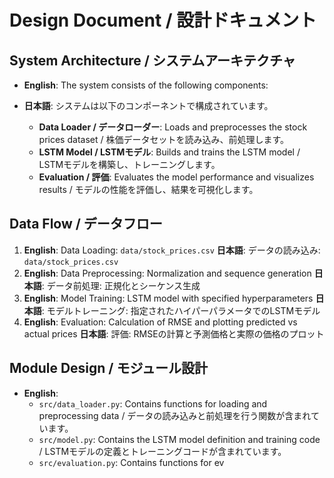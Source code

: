 # Design Document / 設計ドキュメント

## System Architecture / システムアーキテクチャ

- **English**: The system consists of the following components:
- **日本語**: システムは以下のコンポーネントで構成されています。

  - **Data Loader / データローダー**: Loads and preprocesses the stock prices dataset / 株価データセットを読み込み、前処理します。
  - **LSTM Model / LSTMモデル**: Builds and trains the LSTM model / LSTMモデルを構築し、トレーニングします。
  - **Evaluation / 評価**: Evaluates the model performance and visualizes results / モデルの性能を評価し、結果を可視化します。

## Data Flow / データフロー

1. **English**: Data Loading: `data/stock_prices.csv`
   **日本語**: データの読み込み: `data/stock_prices.csv`
2. **English**: Data Preprocessing: Normalization and sequence generation
   **日本語**: データ前処理: 正規化とシーケンス生成
3. **English**: Model Training: LSTM model with specified hyperparameters
   **日本語**: モデルトレーニング: 指定されたハイパーパラメータでのLSTMモデル
4. **English**: Evaluation: Calculation of RMSE and plotting predicted vs actual prices
   **日本語**: 評価: RMSEの計算と予測価格と実際の価格のプロット

## Module Design / モジュール設計

- **English**:
  - `src/data_loader.py`: Contains functions for loading and preprocessing data / データの読み込みと前処理を行う関数が含まれています。
  - `src/model.py`: Contains the LSTM model definition and training code / LSTMモデルの定義とトレーニングコードが含まれています。
  - `src/evaluation.py`: Contains functions for ev

